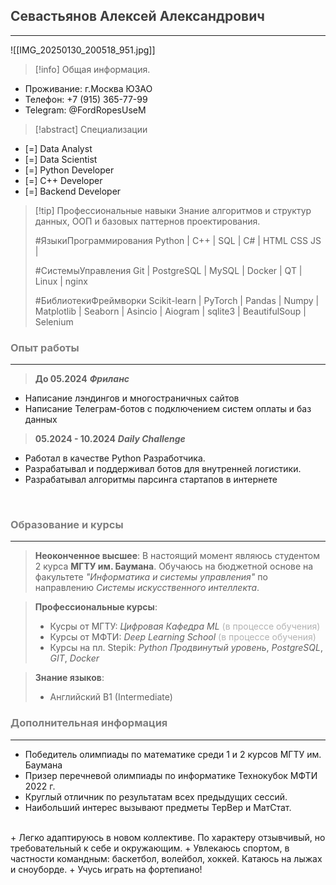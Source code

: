 ## <span style="color:rgb(64, 64, 64)">Севастьянов Алексей Александрович</span>
---
![[IMG_20250130_200518_951.jpg]]

> [!info] Общая информация.
- Проживание: г.Москва ЮЗАО
- Телефон: +7 (915) 365-77-99
- Telegram: @FordRopesUseM


> [!abstract] Специализации
+ [=] Data Analyst
+ [=] Data Scientist
+ [=] Python Developer
+ [=] С++ Developer
+ [=] Backend Developer


> [!tip] Профессиональные навыки
> Знание алгоритмов и структур данных, ООП и базовых паттернов проектирования.
> 
> #ЯзыкиПрограммирования
> Python  |  C++  |  SQL  |  C#  |  HTML CSS JS  |
> 
> #СистемыУправления
> Git  |  PostgreSQL  |  MySQL  |  Docker  |  QT  |  Linux  |  nginx
> 
> #БиблиотекиФреймворки 
> Scikit-learn | PyTorch | Pandas | Numpy |  Matplotlib  |  Seaborn | Asincio | Aiogram  |  sqlite3  |  BeautifulSoup  |  Selenium

### <span style="color:rgb(2, 2, 2, 0.5);">Опыт работы</span>
---
> **До 05.2024**   ***Фриланс*** 
+ Написание лэндингов и многостраничных сайтов
+ Написание Телеграм-ботов с подключением систем оплаты и баз данных

> **05.2024 - 10.2024**  ***Daily Challenge*** 
+ Работал в качестве Python Разработчика.
+ Разрабатывал и поддерживал ботов для внутренней логистики. 
+ Разрабатывал алгоритмы парсинга стартапов в интернете

<br>

### <span style="color:rgb(2, 2, 2, 0.5); margin: 0;">Образование и курсы</span>
---
> **Неоконченное высшее**:
> В настоящий момент являюсь студентом 2 курса **МГТУ им. Баумана**. Обучаюсь на бюджетной основе на факультете *"Информатика и системы управления"* по направлению *Системы искусственного интеллекта*. 

> **Профессиональные курсы**:
> - Кусры от МГТУ: *Цифровая Кафедра ML* <span style="color:rgb(179, 179, 179)">(в процессе обучения)</span>
> - Курсы от МФТИ: *Deep Learning School* <span style="color:rgb(179, 179, 179)">(в процессе обучения)</span>
> - Курсы на пл. Stepik: *Python* *Продвинутый уровень*,  *PostgreSQL*, *GIT*, *Docker*

> **Знание языков**:
> - Английский B1 (Intermediate)

### <span style="color:rgb(2, 2, 2, 0.5)">Дополнительная информация</span>
---
+ Победитель олимпиады по математике среди 1 и 2 курсов МГТУ им. Баумана 
+ Призер перечневой олимпиады по информатике Технокубок МФТИ 2022 г.
+ Круглый отличник по результатам всех предыдущих сессий. 
+ Наибольший интерес вызывают предметы ТерВер и МатСтат.
<br>
+ Легко адаптируюсь в новом коллективе. По характеру отзывчивый, но требовательный к себе и окружающим.
+ Увлекаюсь спортом, в частности командным: баскетбол, волейбол, хоккей. Катаюсь на лыжах и сноуборде.
+ Учусь играть на фортепиано!